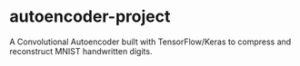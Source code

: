 # autoencoder-project
 A Convolutional Autoencoder built with TensorFlow/Keras to compress and reconstruct MNIST handwritten digits.
